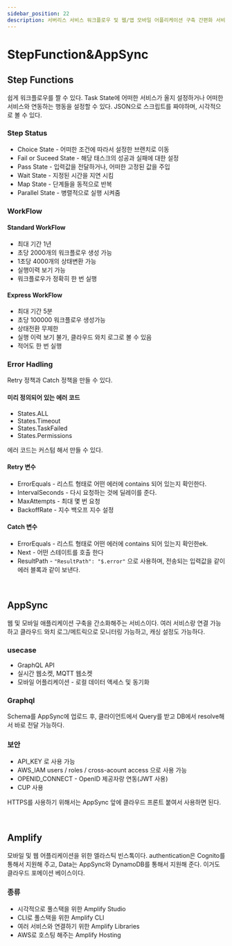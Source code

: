 ```yaml
---
sidebar_position: 22
description: 서버리스 서비스 워크플로우 및 웹/앱 모바일 어플리케이션 구축 간편화 서비스
---
```


# StepFunction&AppSync

## Step Functions

쉽게 워크플로우를 짤 수 있다. Task State에 어떠한 서비스가 올지 설정하거나 어떠한 서비스와 연동하는 행동을 설정할 수 있다. JSON으로 스크립트를 짜야하며, 시각적으로 볼 수 있다.

### Step Status

- Choice State - 어떠한 조건에 따라서 설정한 브랜치로 이동
- Fail or Suceed State - 해당 태스크의 성공과 실패에 대한 설정
- Pass State - 입력값을 전달하거나, 어떠한 고정된 값을 주입
- Wait State - 지정된 시간을 지연 시킴
- Map State - 단계들을 동적으로 반복
- Parallel State - 병렬적으로 실행 시켜줌

### WorkFlow

#### Standard WorkFlow

- 최대 기간 1년
- 초당 2000개의 워크플로우 생성 가능
- 1초당 4000개의 상태변환 가능
- 실행이력 보기 가능
- 워크플로우가 정확히 한 번 실행

#### Express WorkFlow

- 최대 기간 5분
- 초당 100000 워크플로우 생성가능
- 상태전환 무제한
- 실행 이력 보기 불가, 클라우드 와치 로그로 볼 수 있음
- 적어도 한 번 실행

### Error Hadling

Retry 정책과 Catch 정책을 만들 수 있다.

#### 미리 정의되어 있는 에러 코드

- States.ALL
- States.Timeout
- States.TaskFailed
- States.Permissions

에러 코드는 커스텀 해서 만들 수 있다.

#### Retry 변수

- ErrorEquals - 리스트 형태로 어떤 에러에 contains 되어 있는지 확인한다.
- IntervalSeconds - 다시 요청하는 것에 딜레이를 준다.
- MaxAttempts - 최대 몇 번 요청
- BackoffRate - 지수 백오프 지수 설정

#### Catch 변수

- ErrorEquals - 리스트 형태로 어떤 에러에 contains 되어 있는지 확인한ek.
- Next - 어떤 스테이트를 호출 한다
- ResultPath - `"ResultPath": "$.error"` 으로 사용하며, 전송되는 입력값을 같이 에러 블록과 같이 보낸다.

<br/>

## AppSync

웹 및 모바일 애플리케이션 구축을 간소화해주는 서비스이다. 여러 서비스랑 연결 가능하고 클라우드 와치 로그/메트릭으로 모니터링 가능하고, 캐싱 설정도 가능하다.

### usecase

- GraphQL API
- 실시간 웹소켓, MQTT 웹소켓
- 모바일 어플리케이션 - 로컬 데이터 액세스 및 동기화

### Graphql

Schema를 AppSync에 업로드 후, 클라이언트에서 Query를 받고 DB에서 resolve해서 바로 전달 가능하다.

### 보안

- API_KEY 로 사용 가능
- AWS_IAM users / roles / cross-acount access 으로 사용 가능
- OPENID_CONNECT - OpenID 제공자랑 연동(JWT 사용)
- CUP 사용

HTTPS를 사용하기 위해서는 AppSync 앞에 클라우드 프론트 붙여서 사용하면 된다.

<br/>

## Amplify

모바일 및 웹 어플리케이션을 위한 엘라스틱 빈스톡이다. authentication은 Cognito를 통해서 지원해 주고, Data는 AppSync와 DynamoDB를 통해서 지원해 준다. 이거도 클라우드 포메이션 베이스이다.

### 종류

- 시각적으로 풀스택을 위한 Amplify Studio
- CLI로 풀스택을 위한 Amplify CLI
- 여러 서비스와 연결하기 위한 Amplify Libraries
- AWS로 호스팅 해주는 Amplify Hosting

<br/>

